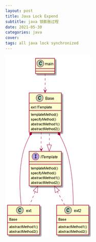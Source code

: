 ```yaml
---
layout: post
title: Java Lock Expend
subtitle: java 锁膨胀过程
date: 2021-05-30
categories: java
cover: 
tags: all java lock synchronized
---
```


> 

<img src="/img/templateMethod1.png">